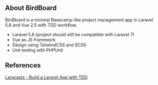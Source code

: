 ## About BirdBoard

BirdBoard is a minimal Basecamp-like project management app in Laravel 5.8 and Vue 2.5 with TDD workflow.

- Laravel 5.8 (project should still be compatible with Laravel 7)
- Vue as JS framework
- Design using TailwindCSS and SCSS
- Unit testing with PHPUnit

## References

[Laracasts - Build a Laravel App with TDD](https://laracasts.com/series/build-a-laravel-app-with-tdd)
